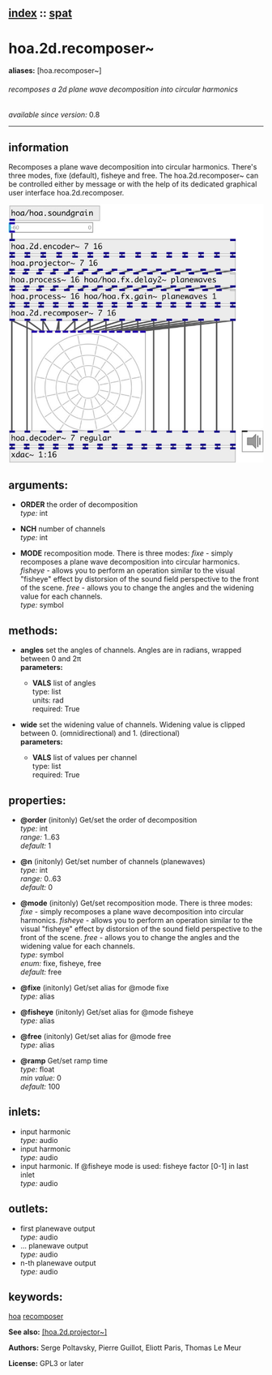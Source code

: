 [index](index.html) :: [spat](category_spat.html)
---

# hoa.2d.recomposer~
**aliases:** [hoa.recomposer\~]


###### recomposes a 2d plane wave decomposition into circular harmonics

*available since version:* 0.8

---


## information
Recomposes a plane wave decomposition into circular harmonics. There&#39;s three modes, fixe (default), fisheye and free. The hoa.2d.recomposer~ can be controlled either by message or with the help of its dedicated graphical user interface hoa.2d.recomposer.


[![example](../examples/img/hoa.2d.recomposer~.jpg)](../examples/pd/hoa.2d.recomposer~.pd)



## arguments:

* **ORDER**
the order of decomposition<br>
_type:_ int<br>

* **NCH**
number of channels<br>
_type:_ int<br>

* **MODE**
recomposition mode. There is three modes: *fixe* - simply recomposes a plane
wave decomposition into circular harmonics. *fisheye* - allows you to perform
an operation similar to the visual &#34;fisheye&#34; effect by distorsion of the sound
field perspective to the front of the scene. *free* - allows you to change the
angles and the widening value for each channels.<br>
_type:_ symbol<br>



## methods:

* **angles**
set the angles of channels. Angles are in radians, wrapped between 0 and 2π<br>
  __parameters:__
  - **VALS** list of angles<br>
    type: list <br>
    units: rad <br>
    required: True <br>

* **wide**
set the widening value of channels. Widening value is clipped between 0.
(omnidirectional) and 1. (directional)<br>
  __parameters:__
  - **VALS** list of values per channel<br>
    type: list <br>
    required: True <br>




## properties:

* **@order** (initonly)
Get/set the order of decomposition<br>
_type:_ int<br>
_range:_ 1..63<br>
_default:_ 1<br>

* **@n** (initonly)
Get/set number of channels (planewaves)<br>
_type:_ int<br>
_range:_ 0..63<br>
_default:_ 0<br>

* **@mode** (initonly)
Get/set recomposition mode. There is three modes: *fixe* - simply recomposes a plane
wave decomposition into circular harmonics. *fisheye* - allows you to perform
an operation similar to the visual &#34;fisheye&#34; effect by distorsion of the sound
field perspective to the front of the scene. *free* - allows you to change the
angles and the widening value for each channels.<br>
_type:_ symbol<br>
_enum:_ fixe, fisheye, free<br>
_default:_ free<br>

* **@fixe** (initonly)
Get/set alias for @mode fixe<br>
_type:_ alias<br>

* **@fisheye** (initonly)
Get/set alias for @mode fisheye<br>
_type:_ alias<br>

* **@free** (initonly)
Get/set alias for @mode free<br>
_type:_ alias<br>

* **@ramp** 
Get/set ramp time<br>
_type:_ float<br>
_min value:_ 0<br>
_default:_ 100<br>



## inlets:

* input harmonic<br>
_type:_ audio
* input harmonic<br>
_type:_ audio
* input harmonic. If @fisheye mode is used: fisheye factor [0-1] in last inlet<br>
_type:_ audio



## outlets:

* first planewave output<br>
_type:_ audio
* ... planewave output<br>
_type:_ audio
* n-th planewave output<br>
_type:_ audio



## keywords:

[hoa](keywords/hoa.html)
[recomposer](keywords/recomposer.html)



**See also:**
[\[hoa.2d.projector~\]](hoa.2d.projector~.html)




**Authors:** Serge Poltavsky, Pierre Guillot, Eliott Paris, Thomas Le Meur




**License:** GPL3 or later





